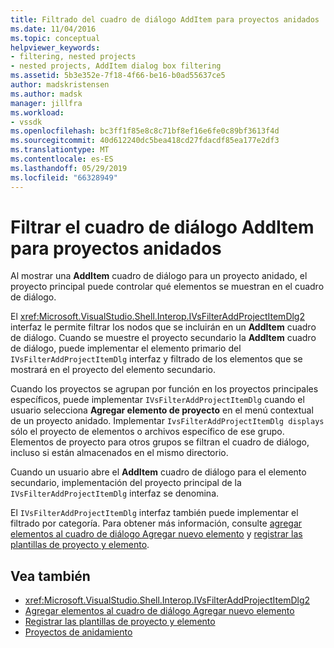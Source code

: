```yaml
---
title: Filtrado del cuadro de diálogo AddItem para proyectos anidados | Microsoft Docs
ms.date: 11/04/2016
ms.topic: conceptual
helpviewer_keywords:
- filtering, nested projects
- nested projects, AddItem dialog box filtering
ms.assetid: 5b3e352e-7f18-4f66-be16-b0ad55637ce5
author: madskristensen
ms.author: madsk
manager: jillfra
ms.workload:
- vssdk
ms.openlocfilehash: bc3ff1f85e8c8c71bf8ef16e6fe0c89bf3613f4d
ms.sourcegitcommit: 40d612240dc5bea418cd27fdacdf85ea177e2df3
ms.translationtype: MT
ms.contentlocale: es-ES
ms.lasthandoff: 05/29/2019
ms.locfileid: "66328949"
---
```

# <a name="filter-the-additem-dialog-box-for-nested-projects"></a>Filtrar el cuadro de diálogo AddItem para proyectos anidados
Al mostrar una **AddItem** cuadro de diálogo para un proyecto anidado, el proyecto principal puede controlar qué elementos se muestran en el cuadro de diálogo.

 El <xref:Microsoft.VisualStudio.Shell.Interop.IVsFilterAddProjectItemDlg2> interfaz le permite filtrar los nodos que se incluirán en un **AddItem** cuadro de diálogo. Cuando se muestre el proyecto secundario la **AddItem** cuadro de diálogo, puede implementar el elemento primario del `IVsFilterAddProjectItemDlg` interfaz y filtrado de los elementos que se mostrará en el proyecto del elemento secundario.

 Cuando los proyectos se agrupan por función en los proyectos principales específicos, puede implementar `IVsFilterAddProjectItemDlg` cuando el usuario selecciona **Agregar elemento de proyecto** en el menú contextual de un proyecto anidado. Implementar `IvsFilterAddProjectItemDlg displays` sólo el proyecto de elementos o archivos específico de ese grupo. Elementos de proyecto para otros grupos se filtran el cuadro de diálogo, incluso si están almacenados en el mismo directorio.

 Cuando un usuario abre el **AddItem** cuadro de diálogo para el elemento secundario, implementación del proyecto principal de la `IVsFilterAddProjectItemDlg` interfaz se denomina.

 El `IVsFilterAddProjectItemDlg` interfaz también puede implementar el filtrado por categoría. Para obtener más información, consulte [agregar elementos al cuadro de diálogo Agregar nuevo elemento](../../extensibility/internals/adding-items-to-the-add-new-item-dialog-boxes.md) y [registrar las plantillas de proyecto y elemento](../../extensibility/internals/registering-project-and-item-templates.md).

## <a name="see-also"></a>Vea también
- <xref:Microsoft.VisualStudio.Shell.Interop.IVsFilterAddProjectItemDlg2>
- [Agregar elementos al cuadro de diálogo Agregar nuevo elemento](../../extensibility/internals/adding-items-to-the-add-new-item-dialog-boxes.md)
- [Registrar las plantillas de proyecto y elemento](../../extensibility/internals/registering-project-and-item-templates.md)
- [Proyectos de anidamiento](../../extensibility/internals/nesting-projects.md)